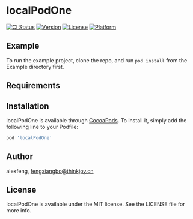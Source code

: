 # localPodOne

[![CI Status](https://img.shields.io/travis/alexfeng/localPodOne.svg?style=flat)](https://travis-ci.org/alexfeng/localPodOne)
[![Version](https://img.shields.io/cocoapods/v/localPodOne.svg?style=flat)](https://cocoapods.org/pods/localPodOne)
[![License](https://img.shields.io/cocoapods/l/localPodOne.svg?style=flat)](https://cocoapods.org/pods/localPodOne)
[![Platform](https://img.shields.io/cocoapods/p/localPodOne.svg?style=flat)](https://cocoapods.org/pods/localPodOne)

## Example

To run the example project, clone the repo, and run `pod install` from the Example directory first.

## Requirements

## Installation

localPodOne is available through [CocoaPods](https://cocoapods.org). To install
it, simply add the following line to your Podfile:

```ruby
pod 'localPodOne'
```

## Author

alexfeng, fengxiangbo@thinkjoy.cn

## License

localPodOne is available under the MIT license. See the LICENSE file for more info.
